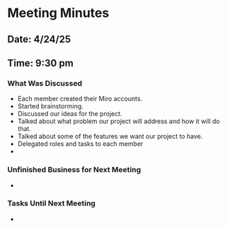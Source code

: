 # Meeting Minutes
## Date: 4/24/25
## Time: 9:30 pm
### What Was Discussed
- Each member created their Miro accounts.
- Started brainstorming.
- Discussed our ideas for the project.
- Talked about what problem our project will address and how it will do that.
- Talked about some of the features we want our project to have.
- Delegated roles and tasks to each member
- 
### Unfinished Business for Next Meeting
- 
### Tasks Until Next Meeting
- 

